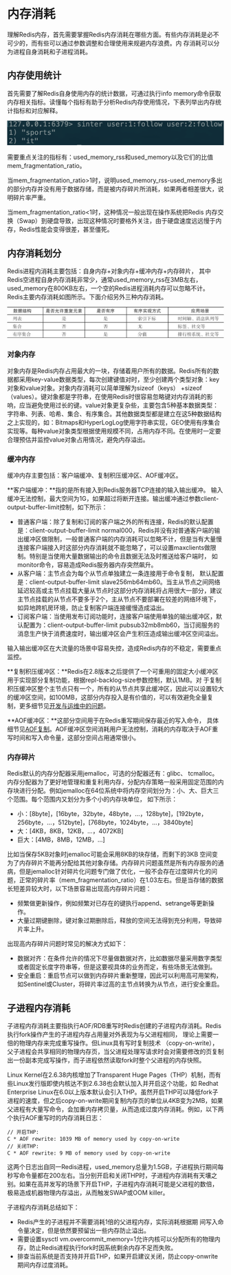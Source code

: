 # 内存消耗

理解Redis内存，首先需要掌握Redis内存消耗在哪些方面。有些内存消耗是必不可少的，而有些可以通过参数调整和合理使用来规避内存浪费。内 存消耗可以分为进程自身消耗和子进程消耗。

## 内存使用统计

首先需要了解Redis自身使用内存的统计数据，可通过执行info memory命令获取内存相关指标。读懂每个指标有助于分析Redis内存使用情况，下表列举出内存统计指标和对应解释。

![](../.gitbook/assets/image%20%2867%29.png)

需要重点关注的指标有：used\_memory\_rss和used\_memory以及它们的比值mem\_fragmentation\_ratio。

当mem\_fragmentation\_ratio&gt;1时，说明used\_memory\_rss-used\_memory多出的部分内存并没有用于数据存储，而是被内存碎片所消耗，如果两者相差很大，说明碎片率严重。

当mem\_fragmentation\_ratio&lt;1时，这种情况一般出现在操作系统把Redis 内存交换（Swap）到硬盘导致，出现这种情况时要格外关注，由于硬盘速度远远慢于内存，Redis性能会变得很差，甚至僵死。

## 内存消耗划分

Redis进程内消耗主要包括：自身内存+对象内存+缓冲内存+内存碎片， 其中Redis空进程自身内存消耗非常少，通常used\_memory\_rss在3MB左右， used\_memory在800KB左右，一个空的Redis进程消耗内存可以忽略不计。 Redis主要内存消耗如图所示。下面介绍另外三种内存消耗。

![](../.gitbook/assets/image%20%2811%29.png)

### 对象内存

对象内存是Redis内存占用最大的一块，存储着用户所有的数据。Redis所有的数据都采用key-value数据类型，每次创建键值对时，至少创建两个类型对象：key对象和value对象。对象内存消耗可以简单理解为sizeof（keys） +sizeof（values）。键对象都是字符串，在使用Redis时很容易忽略键对内存消耗的影响，应当避免使用过长的键。value对象更复杂些，主要包含5种基本数据类型：字符串、列表、哈希、集合、有序集合。其他数据类型都是建立在这5种数据结构之上实现的，如：Bitmaps和HyperLogLog使用字符串实现，GEO使用有序集合实现等。每种value对象类型根据使用规模不同，占用内存不同。在使用时一定要合理预估并监控value对象占用情况，避免内存溢出。

### 缓冲内存

缓冲内存主要包括：客户端缓冲、复制积压缓冲区、AOF缓冲区。

**客户端缓冲：**指的是所有接入到Redis服务器TCP连接的输入输出缓冲。 输入缓冲无法控制，最大空间为1G，如果超过将断开连接。输出缓冲通过参数client-output-buffer-limit控制，如下所示：

* 普通客户端：除了复制和订阅的客户端之外的所有连接，Redis的默认配置是：client-output-buffer-limit normal000，Redis并没有对普通客户端的输出缓冲区做限制，一般普通客户端的内存消耗可以忽略不计，但是当有大量慢连接客户端接入时这部分内存消耗就不能忽略了，可以设置maxclients做限制。特别是当使用大量数据输出的命令且数据无法及时推送给客户端时， 如monitor命令，容易造成Redis服务器内存突然飙升。
* 从客户端：主节点会为每个从节点单独建立一条连接用于命令复制， 默认配置是：client-output-buffer-limit slave256mb64mb60。当主从节点之间网络延迟较高或主节点挂载大量从节点时这部分内存消耗将占用很大一部分，建议主节点挂载的从节点不要多于2个，主从节点不要部署在较差的网络环境下，如异地跨机房环境，防止复制客户端连接缓慢造成溢出。
* 订阅客户端：当使用发布订阅功能时，连接客户端使用单独的输出缓冲区，默认配置为：client-output-buffer-limit pubsub32mb8mb60，当订阅服务的消息生产快于消费速度时，输出缓冲区会产生积压造成输出缓冲区空间溢出。

输入输出缓冲区在大流量的场景中容易失控，造成Redis内存的不稳定，需要重点监控。

**复制积压缓冲区：**Redis在2.8版本之后提供了一个可重用的固定大小缓冲区用于实现部分复制功能，根据repl-backlog-size参数控制，默认1MB。对 于复制积压缓冲区整个主节点只有一个，所有的从节点共享此缓冲区，因此可以设置较大的缓冲区空间，如100MB，这部分内存投入是有价值的，可以有效避免全量复制，更多细节见[开发与运维中的问题](../fu-zhi/kai-fa-yu-yun-wei-zhong-de-wen-ti/)。

**AOF缓冲区：**这部分空间用于在Redis重写期间保存最近的写入命令， 具体细节见[AOF复制](../chi-jiu-hua/aof.md)。AOF缓冲区空间消耗用户无法控制，消耗的内存取决于AOF重写时间和写入命令量，这部分空间占用通常很小。

### 内存碎片

Redis默认的内存分配器采用jemalloc，可选的分配器还有：glibc、 tcmalloc。内存分配器为了更好地管理和重复利用内存，分配内存策略一般采用固定范围的内存块进行分配。例如jemalloc在64位系统中将内存空间划分为：小、大、巨大三个范围。每个范围内又划分为多个小的内存块单位， 如下所示：

* 小：\[8byte\]，\[16byte，32byte，48byte，...，128byte\]，\[192byte，256byte，...，512byte\]，\[768byte，1024byte，...，3840byte\]
* 大：\[4KB，8KB，12KB，...，4072KB\]
* 巨大：\[4MB，8MB，12MB，...\]

比如当保存5KB对象时jemalloc可能会采用8KB的块存储，而剩下的3KB 空间变为了内存碎片不能再分配给其他对象存储。内存碎片问题虽然是所有内存服务的通病，但是jemalloc针对碎片化问题专门做了优化，一般不会存在过度碎片化的问题，正常的碎片率（mem\_fragmentation\_ratio）在1.03左右。但是当存储的数据长短差异较大时，以下场景容易出现高内存碎片问题：

* 频繁做更新操作，例如频繁对已存在的键执行append、setrange等更新操作。
* 大量过期键删除，键对象过期删除后，释放的空间无法得到充分利用，导致碎片率上升。

出现高内存碎片问题时常见的解决方式如下：

* 数据对齐：在条件允许的情况下尽量做数据对齐，比如数据尽量采用数字类型或者固定长度字符串等，但是这要视具体的业务而定，有些场景无法做到。
* 安全重启：重启节点可以做到内存碎片重新整理，因此可以利用高可用架构，如Sentinel或Cluster，将碎片率过高的主节点转换为从节点，进行安全重启。

## 子进程内存消耗

子进程内存消耗主要指执行AOF/RDB重写时Redis创建的子进程内存消耗。Redis执行fork操作产生的子进程内存占用量对外表现为与父进程相同， 理论上需要一倍的物理内存来完成重写操作。但Linux具有写时复制技术 （copy-on-write），父子进程会共享相同的物理内存页，当父进程处理写请求时会对需要修改的页复制出一份副本完成写操作，而子进程依然读取fork时整个父进程的内存快照。

Linux Kernel在2.6.38内核增加了Transparent Huge Pages（THP）机制，而有些Linux发行版即使内核达不到2.6.38也会默认加入并开启这个功能，如 Redhat Enterprise Linux在6.0以上版本默认会引入THP。虽然开启THP可以降低fork子进程的速度，但之后copy-on-write期间复制内存页的单位从4KB变为2MB，如果父进程有大量写命令，会加重内存拷贝量，从而造成过度内存消耗。例如，以下两个执行AOF重写时的内存消耗日志：

```text
// 开启THP:
C * AOF rewrite: 1039 MB of memory used by copy-on-write
// 关闭THP:
C * AOF rewrite: 9 MB of memory used by copy-on-write
```

这两个日志出自同一Redis进程，used\_memory总量为1.5GB，子进程执行期间每秒写命令量都在200左右。当分别开启和关闭THP时，子进程内存消耗有天壤之别。如果在高并发写的场景下开启THP，子进程内存消耗可能是父进程的数倍，极易造成机器物理内存溢出，从而触发SWAP或OOM killer。

子进程内存消耗总结如下：

* Redis产生的子进程并不需要消耗1倍的父进程内存，实际消耗根据期 间写入命令量决定，但是依然要预留出一些内存防止溢出。
* 需要设置sysctl vm.overcommit\_memory=1允许内核可以分配所有的物理内存，防止Redis进程执行fork时因系统剩余内存不足而失败。
* 排查当前系统是否支持并开启THP，如果开启建议关闭，防止copy-onwrite期间内存过度消耗。

